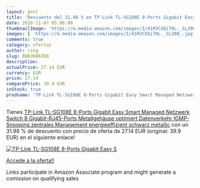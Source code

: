 ```yaml
---
layout: post
title: 'Descuento del 31.98 % en TP-Link TL-SG108E 8-Ports Gigabit Easy S'
date: 2020-11-07 05:06:00
thumbnailImage: 'https://m.media-amazon.com/images/I/41RVCXQiT0L._SL200_.jpg'
images: [ 'https://m.media-amazon.com/images/I/41RVCXQiT0L._SL200_.jpg' ]
comments: true
category: ofertas
author: ring
slug: B00JKB63D8
description:
actualPrice: 27.14 EUR
currency: EUR
price: 27.14
comparePrice: 39.9 EUR
inStock: true
prodname: 'TP-Link TL-SG108E 8-Ports Gigabit Easy Smart Managed Netzwerk Switch 8 Gigabit-RJ45-Ports  Metallgehäuse  optimiert Datenverkehr  IGMP-Snooping  zentrales Management  energieeffizient schwarz metallic'
---
```


Tienes [TP-Link TL-SG108E 8-Ports Gigabit Easy Smart Managed Netzwerk Switch 8 Gigabit-RJ45-Ports  Metallgehäuse  optimiert Datenverkehr  IGMP-Snooping  zentrales Management  energieeffizient schwarz metallic](https://www.amazon.de/dp/B00JKB63D8/?tag=tolees0ca-21) con un 31.98 % de descuento con precio de oferta de 27.14 EUR (original: 39.9 EUR) en el siguiente enlace!

[![TP-Link TL-SG108E 8-Ports Gigabit Easy S](https://m.media-amazon.com/images/I/41RVCXQiT0L._SL200_.jpg)](https://www.amazon.de/dp/B00JKB63D8/?tag=tolees0ca-21)

[Accede a la oferta!!](https://www.amazon.de/dp/B00JKB63D8/?tag=tolees0ca-21)

Links participate in Amazon Associate program and might generate a comission on qualifying sales


